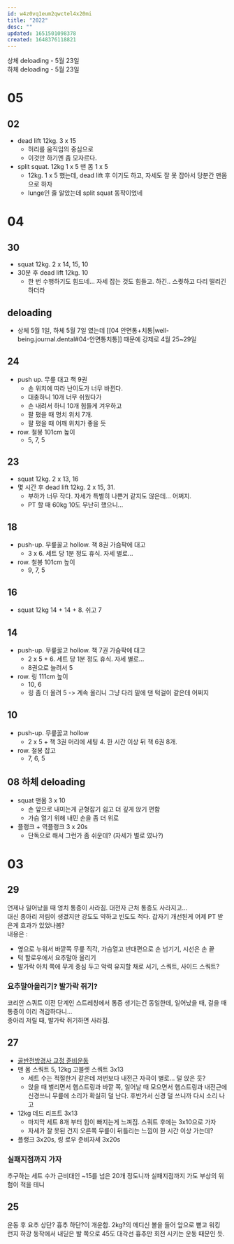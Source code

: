 ```yaml
---
id: w4z0vq1eum2qwctel4x20mi
title: "2022"
desc: ""
updated: 1651501098378
created: 1648376118821
---
```


상체 deloading - 5월 23일  
하체 deloading - 5월 23일

# 05

## 02

- dead lift 12kg. 3 x 15
  - 허리를 움직임의 중심으로
  - 이것만 하기엔 좀 모자르다.
- split squat. 12kg 1 x 5 맨 몸 1 x 5
  - 12kg. 1 x 5 했는데, dead lift 후 이기도 하고, 자세도 잘 못 잡아서 당분간 맨몸으로 하자
  - lunge인 줄 알았는데 split squat 동작이었네

# 04

## 30

- squat 12kg. 2 x 14, 15, 10
- 30분 후 dead lift 12kg. 10
  - 한 번 수행하기도 힘드네... 자세 잡는 것도 힘들고. 하긴.. 스퀏하고 다리 떨리긴 하더라

## deloading

- 상체 5월 1일, 하체 5월 7일 였는데 [[04 안면통+치통|well-being.journal.dental#04-안면통치통]] 때문에 강제로 4월 25~29일

## 24

- push up. 무릎 대고 책 9권
  - 손 위치에 따라 난이도가 너무 바뀐다.
  - 대충하니 10개 너무 쉬웠다가
  - 손 내려서 하니 10개 힘들게 겨우하고
  - 팔 폈을 때 명치 위치 7개.
  - 팔 폈을 때 어깨 위치가 좋을 듯
- row. 철봉 101cm 높이
  - 5, 7, 5

## 23

- squat 12kg. 2 x 13, 16
- 몇 시간 후 dead lift 12kg. 2 x 15, 31.
  - 부하가 너무 작다. 자세가 특별히 나쁜거 같지도 않은데... 어쩌지.
  - PT 할 때 60kg 10도 무난히 했으니...

## 18

- push-up. 무릎꿇고 hollow. 책 8권 가슴팍에 대고
  - 3 x 6. 세트 당 1분 정도 휴식. 자세 별로...
- row. 철봉 101cm 높이
  - 9, 7, 5

## 16

- squat 12kg 14 + 14 + 8. 쉬고 7

## 14

- push-up. 무릎꿇고 hollow. 책 7권 가슴팍에 대고
  - 2 x 5 + 6. 세트 당 1분 정도 휴식. 자세 별로...
  - 8권으로 늘려서 5
- row. 링 111cm 높이
  - 10, 6
  - 링 좀 더 올려 5 -> 계속 올리니 그냥 다리 밑에 댄 턱걸이 같은데 어쩌지

## 10

- push-up. 무릎꿇고 hollow
  - 2 x 5 + 책 3권 머리에 세팅 4. 한 시간 이상 뒤 책 6권 8개.
- row. 철봉 잡고
  - 7, 6, 5

## 08 하체 deloading

- squat 맨몸 3 x 10
  - 손 앞으로 내미는게 균형잡기 쉽고 더 깊게 앉기 편함
  - 가슴 열기 위해 내민 손을 좀 더 위로
- 플랭크 + 역플랭크 3 x 20s
  - 단독으로 해서 그런가 좀 쉬운데? (자세가 별로 였나?)

# 03

## 29

언제나 일어났을 때 엉치 통증이 사라짐. 대전자 근처 통증도 사라지고...  
대신 종아리 저림이 생겼지만 강도도 약하고 빈도도 적다.
갑자기 개선된게 어제 PT 받은게 효과가 있었나봄?  
내용은 :

- 옆으로 누워서 바깥쪽 무릎 직각, 가슴열고 반대편으로 손 넘기기, 시선은 손 끝
- 턱 할로우에서 요추말아 올리기
- 발가락 아치 쪽에 무게 중심 두고 악력 유지할 채로 서기, 스쿼트, 사이드 스쿼트?

### 요추말아올리기? 발가락 쥐기?

코리안 스쿼트 이전 단계인 스트레칭에서 통증 생기는건 동일한데, 일어났을 때, 걸을 때 통증이 이리 격감하다니...  
종아리 저릴 때, 발가락 쥐기하면 사라짐.

## 27

- [골반전방경사 교정 준비운동](https://www.youtube.com/watch?v=PvIhCUOsZSM)
- 맨 몸 스쿼트 5, 12kg 고블렛 스쿼트 3x13
  - 세트 수는 적절한거 같은데 저번보다 내전근 자극이 별로... 덜 앉은 듯?
  - 앉을 때 벌리면서 햄스트링과 바깥 쪽, 일어날 때 모으면서 햄스트링과 내전근에 신경쓰니 무릎에 소리가 확실히 덜 난다. 후반가서 신경 덜 쓰니까 다시 소리 나고
- 12kg 데드 리프트 3x13
  - 마지막 세트 8개 부터 힘이 빠지는게 느껴짐. 스쿼트 후에는 3x10으로 가자
  - 자세가 잘 못된 건지 오른쪽 무릎이 뒤틀리는 느낌이 한 시간 이상 가는데?
- 플랭크 3x20s, 링 로우 준비자세 3x20s

### 실패지점까지 가자

추구하는 세트 수가 근비대인 ~15를 넘은 20개 정도니까 실패지점까지 가도 부상의 위험이 적을 테니

## 25

운동 후 요추 상단? 흉추 하단?이 개운함. 2kg?의 메디신 볼을 들어 앞으로 뻗고 워킹 런지 하강 동작에서 내딛은 발 쪽으로 45도 대각선 흉추만 회전 시키는 운동 때문인 듯.
